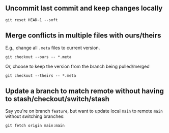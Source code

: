 ## Uncommit last commit and keep changes locally

```
git reset HEAD~1 --soft
```

## Merge conflicts in multiple files with ours/theirs

E.g., change all `.meta` files to current version.

```
git checkout --ours -- *.meta
```

Or, choose to keep the version from the branch being pulled/merged

```
git checkout --theirs -- *.meta
```

## Update a branch to match remote without having to stash/checkout/switch/stash

Say you're on branch `feature`, but want to update local `main` to remote `main` without switching branches:

```
git fetch origin main:main
```
